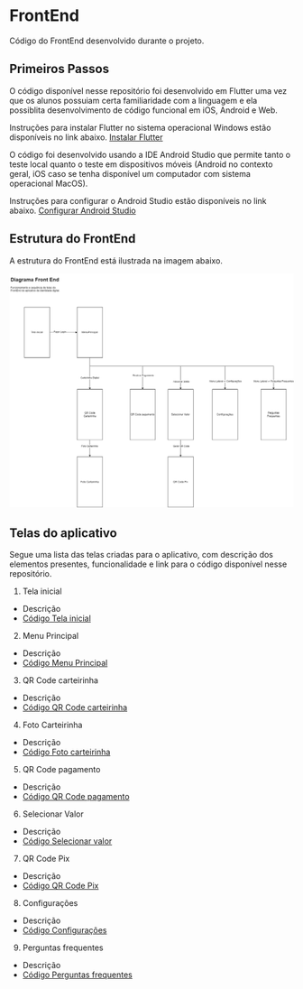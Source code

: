 # FrontEnd

Código do FrontEnd desenvolvido durante o projeto.

## Primeiros Passos

O código disponível nesse repositório foi desenvolvido em Flutter uma vez que os alunos possuiam certa familiaridade com a linguagem e ela possiblita desenvolvimento de código funcional em iOS, Android e Web.

Instruções para instalar Flutter no sistema operacional Windows estão disponíveis no link abaixo.
[Instalar Flutter](https://docs.flutter.dev/get-started/install/windows)

O código foi desenvolvido usando a IDE Android Studio que permite tanto o teste local quanto o teste em dispositivos móveis (Android no contexto geral, iOS caso se tenha disponível um computador com sistema operacional MacOS).

Instruções para configurar o Android Studio estão disponíveis no link abaixo.
[Configurar Android Studio](https://docs.flutter.dev/get-started/editor?tab=androidstudio)

## Estrutura do FrontEnd

A estrutura do FrontEnd está ilustrada na imagem abaixo.

![Diagrama do FrontEnd](https://github.com/Necctares/MC855---Carteirinha-Estudantil/blob/main/projeto/MC855entrega6.png)

## Telas do aplicativo

Segue uma lista das telas criadas para o aplicativo, com descrição dos elementos presentes, funcionalidade e link para o código disponível nesse repositório.

1. Tela inicial
 * Descrição
 * [Código Tela inicial](https://github.com/Necctares/MC855---Carteirinha-Estudantil/blob/main/projeto/lib/screens/telaInicial.dart)
2. Menu Principal
 * Descrição
 * [Código Menu Principal](https://github.com/Necctares/MC855---Carteirinha-Estudantil/blob/main/projeto/lib/screens/mainMenu.dart)
3. QR Code carteirinha
 * Descrição
 * [Código QR Code carteirinha](https://github.com/Necctares/MC855---Carteirinha-Estudantil/blob/main/projeto/lib/screens/carteirinha.dart)
4. Foto Carteirinha
 * Descrição
 * [Código Foto carteirinha](https://github.com/Necctares/MC855---Carteirinha-Estudantil/blob/main/projeto/lib/screens/fotoCarteirinha.dart)
5. QR Code pagamento
 * Descrição
 * [Código QR Code pagamento](https://github.com/Necctares/MC855---Carteirinha-Estudantil/blob/main/projeto/lib/screens/pagamentoQR.dart)
6. Selecionar Valor
 * Descrição
 * [Código Selecionar valor](https://github.com/Necctares/MC855---Carteirinha-Estudantil/blob/main/projeto/lib/screens/recarregarValor.dart)
7. QR Code Pix
 * Descrição
 * [Código QR Code Pix](https://github.com/Necctares/MC855---Carteirinha-Estudantil/blob/main/projeto/lib/screens/recarregarQR.dart)
8. Configurações
 * Descrição
 * [Código Configurações](https://github.com/Necctares/MC855---Carteirinha-Estudantil/blob/main/projeto/lib/screens/notifications.dart)
9. Perguntas frequentes
 * Descrição
 * [Código Perguntas frequentes](https://github.com/Necctares/MC855---Carteirinha-Estudantil/blob/main/projeto/lib/screens/fAQ.dart)
